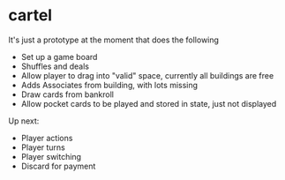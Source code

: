 # cartel


It's just a prototype at the moment that does the following

- Set up a game board
- Shuffles and deals
- Allow player to drag into "valid" space, currently all buildings are free
- Adds Associates from building, with lots missing
- Draw cards from bankroll
- Allow pocket cards to be played and stored in state, just not displayed

Up next:
- Player actions
- Player turns
- Player switching
- Discard for payment
